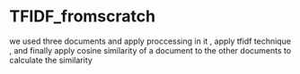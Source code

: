 # TFIDF_fromscratch
we used three documents and apply proccessing in it , apply tfidf technique , and finally apply cosine similarity of a document to the other documents to calculate the similarity
